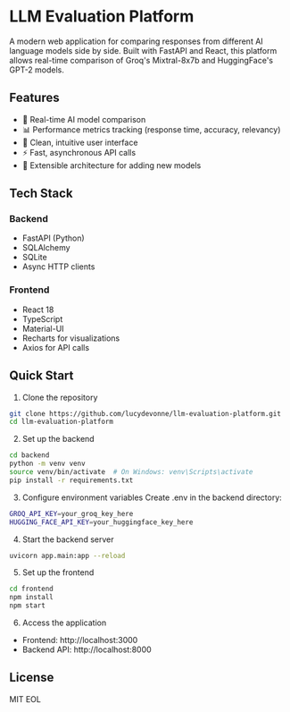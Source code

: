 # LLM Evaluation Platform

A modern web application for comparing responses from different AI language models side by side. Built with FastAPI and React, this platform allows real-time comparison of Groq's Mixtral-8x7b and HuggingFace's GPT-2 models.

## Features
- 🤖 Real-time AI model comparison
- 📊 Performance metrics tracking (response time, accuracy, relevancy)
- 🎯 Clean, intuitive user interface
- ⚡ Fast, asynchronous API calls
- 🔄 Extensible architecture for adding new models

## Tech Stack
### Backend
- FastAPI (Python)
- SQLAlchemy
- SQLite
- Async HTTP clients

### Frontend
- React 18
- TypeScript
- Material-UI
- Recharts for visualizations
- Axios for API calls

## Quick Start

1. Clone the repository
```bash
git clone https://github.com/lucydevonne/llm-evaluation-platform.git
cd llm-evaluation-platform
```

2. Set up the backend
```bash
cd backend
python -m venv venv
source venv/bin/activate  # On Windows: venv\Scripts\activate
pip install -r requirements.txt
```

3. Configure environment variables
Create .env in the backend directory:
```bash
GROQ_API_KEY=your_groq_key_here
HUGGING_FACE_API_KEY=your_huggingface_key_here
```

4. Start the backend server
```bash
uvicorn app.main:app --reload
```

5. Set up the frontend
```bash
cd frontend
npm install
npm start
```

6. Access the application
- Frontend: http://localhost:3000
- Backend API: http://localhost:8000

## License
MIT
EOL
```




